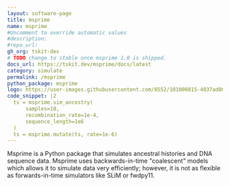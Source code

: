 ```yaml
---
layout: software-page
title: msprime
name: msprime
#Uncomment to override automatic values
#description: 
#repo_url: 
gh_org: tskit-dev
# TODO change to stable once msprime 1.0 is shipped.
docs_url: https://tskit.dev/msprime/docs/latest
category: simulate
permalink: /msprime
python_package: msprime
logo: https://user-images.githubusercontent.com/8552/101000815-4837ad00-3556-11eb-8597-490e44f53f41.png
code_snippet: |2
  ts = msprime.sim_ancestry(
      samples=10, 
      recombination_rate=1e-4, 
      sequence_length=1e6
  )
  ts = msprime.mutate(ts, rate=1e-6)
---
```


Msprime is a Python package that simulates ancestral histories and 
DNA sequence data. Msprime uses backwards-in-time "coalescent" models
which allows it to simulate data very efficiently; however, it 
is not as flexible as forwards-in-time simulators like SLiM or fwdpy11.
